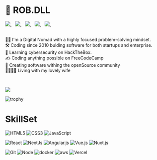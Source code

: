 # :space_invader: ROB.DLL

<a href="https://robertodilillo.dev">
   <img src="https://img.shields.io/badge/-MySite-yellow?&style=for-the-badge" />
</a>&nbsp;&nbsp;
<a href="https://blog.robertodilillo.dev">
   <img src="https://img.shields.io/badge/-MyBlog-orange?&style=for-the-badge" />
</a>&nbsp;&nbsp;
<a href="mailto:dilillo.roberto@gmail.com">
<img src="https://img.shields.io/badge/gmail-%23D14836.svg?&style=for-the-badge&logo=gmail&logoColor=white" />
</a>
&nbsp;&nbsp;
<a href="https://www.linkedin.com/in/roberto-di-lillo/">
<img src="https://img.shields.io/badge/linkedin-%230077B5.svg?&style=for-the-badge&logo=linkedin&logoColor=white" />
</a>&nbsp;&nbsp;
<a href="https://twitter.com/rob_dll_dev">
   <img src="https://img.shields.io/badge/twitter-%230077B5.svg?&style=for-the-badge&logo=twitter&logoColor=#40ABF2" />
</a>&nbsp;&nbsp;
<br>

<br>

:technologist: I'm a Digital Nomad with a highly focused problem-solving mindset.  
:hammer_and_wrench: Coding since 2010 bulding software for both startups and enterprise.  
📙 Learning cybersecurity on HackTheBox.  
:writing_hand: Coding anything possible on FreeCodeCamp  
:heartbeat: Creating software withing the openSource community  
:family_man_woman_girl_girl: Living with my lovely wife

<br>

![](https://komarev.com/ghpvc/?username=robdll)

![trophy](https://github-profile-trophy.vercel.app/?username=robdll&theme=onedark&rank=SECRET,AAA,AA,A,B)
<br>

# SkillSet

![HTML5](https://img.shields.io/badge/-HTML5-%23E44D27?style=for-the-badge&logo=html5&logoColor=ffffff)
![CSS3](https://img.shields.io/badge/-CSS3-%231572B6?style=for-the-badge&logo=css3)
![JavaScript](https://img.shields.io/badge/-JavaScript-%23F7DF1C?style=for-the-badge&logo=javascript&logoColor=000000&labelColor=%23F7DF1C&color=%23FFCE5A)

![React](https://img.shields.io/badge/-React-%2361DAFB?style=for-the-badge&logo=react&logoColor=000)
![NextJs](https://img.shields.io/badge/-NextJs-%23FFFFFF?style=for-the-badge)
![Angular.js](https://img.shields.io/badge/-Angular.js-%23C3042F?style=for-the-badge&logo=angularjs)
![Vue.js](https://img.shields.io/badge/-Vue.js-%232c3e50?style=for-the-badge&logo=vuedotjs)
![Nuxt.js](https://img.shields.io/badge/-Nuxt.js-%2300633B?style=for-the-badge&logo=nuxtdotjs&logoColor=FFF)

![Git](https://img.shields.io/badge/-Git-%23F05032?style=for-the-badge&logo=git&logoColor=%23ffffff)
![Node](https://img.shields.io/badge/-Node.js-%2343853C?style=for-the-badge&logo=nodejs&logoColor=%23ffffff)
![docker](https://img.shields.io/badge/docker-%2340ABF2.svg?&style=for-the-badge&logo=docker&logoColor=white)
![aws](https://img.shields.io/badge/aws-%23EC912E.svg?&style=for-the-badge&logo=aws&logoColor=#white)
![Vercel](https://img.shields.io/badge/-Vercel-%23ffffff?style=for-the-badge&logo=vercel&logoColor=000000)
